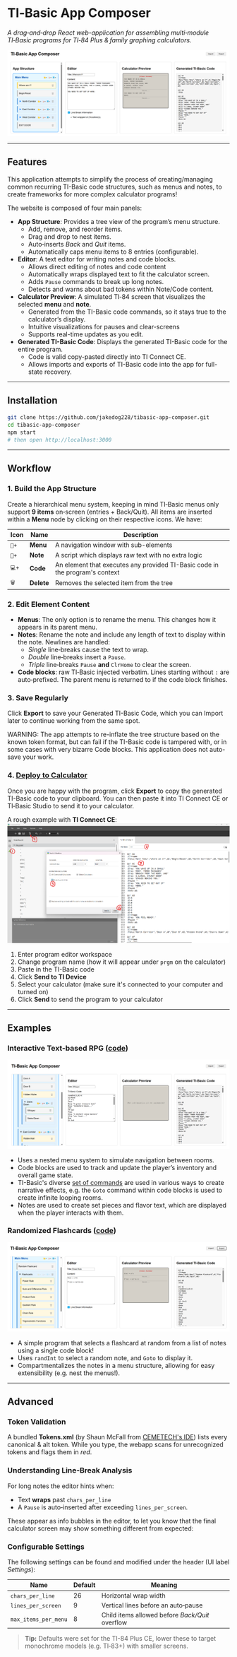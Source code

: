 # TI‑Basic App Composer

*A drag‑and‑drop React web-application for assembling multi‑module TI‑Basic programs for TI‑84 Plus & family graphing calculators.*

![](examples/Screenshot%202025-05-07%20045711.png)

---

## Features

This application attempts to simplify the process of creating/managing common recurring TI-Basic code structures, such as menus and notes, to create frameworks for more complex calculator programs!

The website is composed of four main panels:
- **App Structure**: Provides a tree view of the program’s menu structure.
  - Add, remove, and reorder items.
  - Drag and drop to nest items.
  - Auto‑inserts *Back* and *Quit* items.
  - Automatically caps menu items to 8 entries (configurable).
- **Editor**: A text editor for writing notes and code blocks.
  - Allows direct editing of notes and code content
  - Automatically wraps displayed text to fit the calculator screen.
  - Adds `Pause` commands to break up long notes.
  - Detects and warns about bad tokens within Note/Code content.
- **Calculator Preview**: A simulated TI‑84 screen that visualizes the selected **menu** and **note**.
  - Generated from the TI-Basic code commands, so it stays true to the calculator’s display.
  - Intuitive visualizations for pauses and clear-screens
  - Supports real-time updates as you edit.
- **Generated TI-Basic Code**: Displays the generated TI-Basic code for the entire program.
  - Code is valid copy-pasted directly into TI Connect CE.
  - Allows imports and exports of TI-Basic code into the app for full-state recovery.

---

## Installation

```bash
git clone https://github.com/jakedog228/tibasic‑app-composer.git
cd tibasic‑app-composer
npm start
# then open http://localhost:3000
```

---

## Workflow

### 1. Build the App Structure

Create a hierarchical menu system, keeping in mind TI‑Basic menus only support **9 items** on‑screen (entries + Back/Quit). 
All items are inserted within a **Menu** node by clicking on their respective icons. We have:

| Icon  | Name        | Description                                                                  |
|-------| ----------- |------------------------------------------------------------------------------|
| `📁+` | **Menu**    | A navigation window with sub-elements                                        |
| `📝+` | **Note**    | A script which displays raw text with no extra logic                         |
| `💻+` | **Code**    | An element that executes any provided TI-Basic code in the program's context |
| `🗑️` | **Delete**  | Removes the selected item from the tree                                      |

### 2. Edit Element Content

- **Menus**: The only option is to rename the menu. This changes how it appears in its parent menu.
- **Notes**: Rename the note and include any length of text to display within the note. Newlines are handled:
  - *Single* line‑breaks cause the text to wrap.
  - *Double* line‑breaks insert a `Pause`.
  - *Triple* line‑breaks `Pause` **and** `ClrHome` to clear the screen.
- **Code blocks**: raw TI‑Basic injected verbatim. Lines starting without `:` are auto‑prefixed. The parent menu is returned to if the code block finishes.

### 3. Save Regularly

Click **Export** to save your Generated TI-Basic Code, which you can Import later to continue working from the same spot. 

WARNING: The app attempts to re-inflate the tree structure based on the known token format, but can fail if the TI-Basic code is tampered with, or in some cases with very bizarre Code blocks.
This application does not auto-save your work.

### 4. [Deploy to Calculator](https://education.ti.com/en/customer-support/knowledge-base/sofware-apps/product-usage/11492)

Once you are happy with the program, click **Export** to copy the generated TI-Basic code to your clipboard. You can then paste it into TI Connect CE or TI‑Basic Studio to send it to your calculator.

A rough example with **TI Connect CE**:
![](examples/Screenshot%202025-05-07%20182554.png)
1. Enter program editor workspace
2. Change program name (how it will appear under `prgm` on the calculator)
3. Paste in the TI-Basic code
4. Click **Send to TI Device**
5. Select your calculator (make sure it's connected to your computer and turned on)
6. Click **Send** to send the program to your calculator

---

## Examples

### Interactive Text-based RPG ([code](examples/the-room.txt))
![](examples/Screenshot%202025-05-07%20050016.png)
- Uses a nested menu system to simulate navigation between rooms.
- Code blocks are used to track and update the player’s inventory and overall game state.
- TI-Basic's diverse [set of commands](http://tibasicdev.wikidot.com/command-index) are used in various ways to create narrative effects, e.g. the `Goto` command within code blocks is used to create infinite looping rooms.
- Notes are used to create set pieces and flavor text, which are displayed when the player interacts with them.

### Randomized Flashcards ([code](examples/derivative-flashcards.txt))
![](examples/Screenshot%202025-05-07%20162829.png)
- A simple program that selects a flashcard at random from a list of notes using a single code block!
- Uses `randInt` to select a random note, and `Goto` to display it.
- Compartmentalizes the notes in a menu structure, allowing for easy extensibility (e.g. nest the menus!).

---

## Advanced

### Token Validation

A bundled **Tokens.xml** (by Shaun McFall from [CEMETECH's IDE](https://www.cemetech.net/sc/xml/Tokens.xml)) lists every canonical & alt token. While you type, the webapp scans for unrecognized tokens and flags them in *red*.

### Understanding Line‑Break Analysis

For long notes the editor hints when:

- Text **wraps** past `chars_per_line`
- A `Pause` is auto‑inserted after exceeding `lines_per_screen`.

These appear as info bubbles in the editor, to let you know that the final calculator screen may show something different from expected:


### Configurable Settings

The following settings can be found and modified under the header (UI label *Settings*):

| Name                 | Default | Meaning                                         |
| -------------------- | ------- | ----------------------------------------------- |
| `chars_per_line`     | 26      | Horizontal wrap width                           |
| `lines_per_screen`   | 9       | Vertical lines before an auto‑pause             |
| `max_items_per_menu` | 8       | Child items allowed before *Back/Quit* overflow |

> **Tip:** Defaults were set for the TI-84 Plus CE, lower these to target monochrome models (e.g. TI‑83+) with smaller screens.
